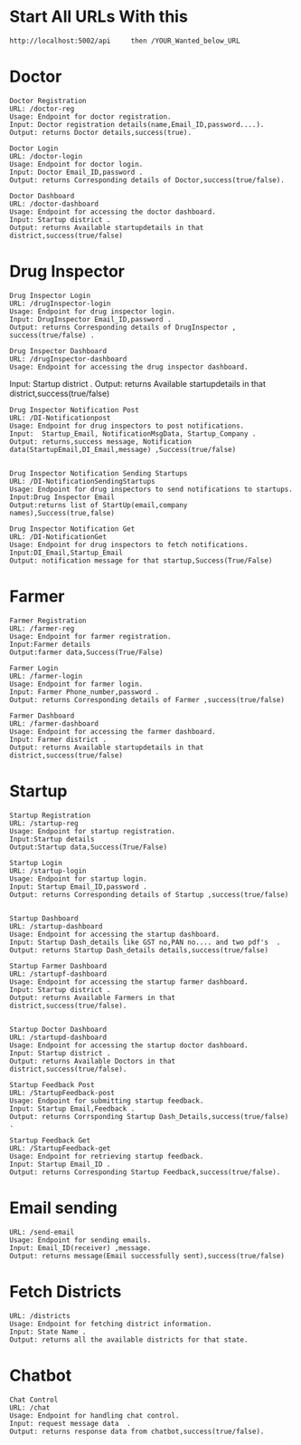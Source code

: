# Start All URLs With this
    http://localhost:5002/api     then /YOUR_Wanted_below_URL
# Doctor 
    Doctor Registration
    URL: /doctor-reg
    Usage: Endpoint for doctor registration.
    Input: Doctor registration details(name,Email_ID,password....).
    Output: returns Doctor details,success(true).

    Doctor Login
    URL: /doctor-login
    Usage: Endpoint for doctor login.
    Input: Doctor Email_ID,password .
    Output: returns Corresponding details of Doctor,success(true/false).

    Doctor Dashboard
    URL: /doctor-dashboard
    Usage: Endpoint for accessing the doctor dashboard.
    Input: Startup district .
    Output: returns Available startupdetails in that district,success(true/false)

# Drug Inspector
    Drug Inspector Login
    URL: /drugInspector-login
    Usage: Endpoint for drug inspector login.
    Input: DrugInspector Email_ID,password .
    Output: returns Corresponding details of DrugInspector , success(true/false) .

    Drug Inspector Dashboard
    URL: /drugInspector-dashboard
    Usage: Endpoint for accessing the drug inspector dashboard.
   Input: Startup district .
    Output: returns Available startupdetails in that district,success(true/false)

    Drug Inspector Notification Post
    URL: /DI-Notificationpost
    Usage: Endpoint for drug inspectors to post notifications.
    Input:  Startup_Email, NotificationMsgData, Startup_Company .
    Output: returns,success message, Notification data(StartupEmail,DI_Email,message) ,Success(true/false)


    Drug Inspector Notification Sending Startups
    URL: /DI-NotificationSendingStartups
    Usage: Endpoint for drug inspectors to send notifications to startups.
    Input:Drug Inspector Email
    Output:returns list of StartUp(email,company names),Success(true,false)

    Drug Inspector Notification Get
    URL: /DI-NotificationGet
    Usage: Endpoint for drug inspectors to fetch notifications.
    Input:DI_Email,Startup_Email
    Output: notification message for that startup,Success(True/False)

# Farmer
    Farmer Registration
    URL: /farmer-reg
    Usage: Endpoint for farmer registration.
    Input:Farmer details
    Output:farmer data,Success(True/False)

    Farmer Login
    URL: /farmer-login
    Usage: Endpoint for farmer login.
    Input: Farmer Phone_number,password .
    Output: returns Corresponding details of Farmer ,success(true/false)

    Farmer Dashboard
    URL: /farmer-dashboard
    Usage: Endpoint for accessing the farmer dashboard.
    Input: Farmer district .
    Output: returns Available startupdetails in that district,success(true/false)


# Startup
    Startup Registration
    URL: /startup-reg
    Usage: Endpoint for startup registration.
    Input:Startup details
    Output:Startup data,Success(True/False)

    Startup Login
    URL: /startup-login
    Usage: Endpoint for startup login.
    Input: Startup Email_ID,password .
    Output: returns Corresponding details of Startup ,success(true/false)


    Startup Dashboard
    URL: /startup-dashboard
    Usage: Endpoint for accessing the startup dashboard.
    Input: Startup Dash_details like GST no,PAN no.... and two pdf's  .
    Output: returns Startup Dash_details details,success(true/false)

    Startup Farmer Dashboard
    URL: /startupf-dashboard
    Usage: Endpoint for accessing the startup farmer dashboard.
    Input: Startup district .
    Output: returns Available Farmers in that district,success(true/false).
    

    Startup Doctor Dashboard
    URL: /startupd-dashboard
    Usage: Endpoint for accessing the startup doctor dashboard.
    Input: Startup district .
    Output: returns Available Doctors in that district,success(true/false).

    Startup Feedback Post
    URL: /StartupFeedback-post
    Usage: Endpoint for submitting startup feedback.
    Input: Startup Email,Feedback .
    Output: returns Corrsponding Startup Dash_Details,success(true/false) .

    Startup Feedback Get
    URL: /StartupFeedback-get
    Usage: Endpoint for retrieving startup feedback.
    Input: Startup Email_ID .
    Output: returns Corresponding Startup Feedback,success(true/false).

# Email sending
    URL: /send-email
    Usage: Endpoint for sending emails.
    Input: Email_ID(receiver) ,message.
    Output: returns message(Email successfully sent),success(true/false)


# Fetch Districts
    URL: /districts
    Usage: Endpoint for fetching district information.
    Input: State Name .
    Output: returns all the available districts for that state.

# Chatbot
    Chat Control
    URL: /chat
    Usage: Endpoint for handling chat control.
    Input: request message data  .
    Output: returns response data from chatbot,success(true/false).